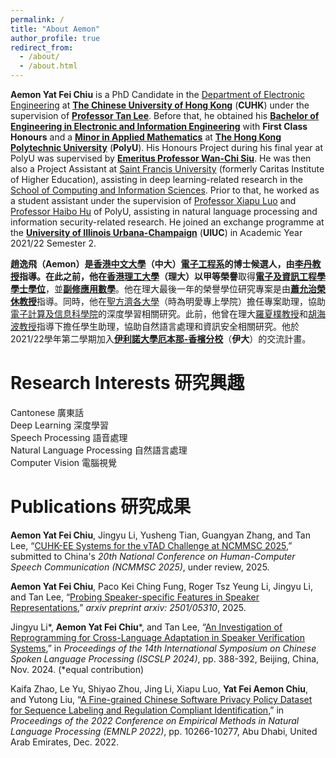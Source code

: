 ```yaml
---
permalink: /
title: "About Aemon"
author_profile: true
redirect_from: 
  - /about/
  - /about.html
---
```


**Aemon Yat Fei Chiu** is a PhD Candidate in the [Department of Electronic Engineering](https://www.ee.cuhk.edu.hk/en-gb/) at [**The Chinese University of Hong Kong**](https://www.cuhk.edu.hk/english/index.html) (**CUHK**) under the supervision of [**Professor Tan Lee**](https://www.ee.cuhk.edu.hk/en-gb/people/academic-staff/professors/prof-tan-lee). Before that, he obtained his [**Bachelor of Engineering in Electronic and Information Engineering**](https://www.polyu.edu.hk/eee/) with **First Class Honours** and a [**Minor in Applied Mathematics**](https://www.polyu.edu.hk/ama/) at [**The Hong Kong Polytechnic University**](https://www.polyu.edu.hk/) (**PolyU**). His Honours Project during his final year at PolyU was supervised by [**Emeritus Professor Wan-Chi Siu**](https://www.polyu.edu.hk/eee/people/academic-staff-and-teaching-staff/emeritus_prof-siu-wc/). He was then also a Project Assistant at [Saint Francis University](https://www.sfu.edu.hk/en/home/index.html) (formerly Caritas Institute of Higher Education), assisting in deep learning-related research in the [School of Computing and Information Sciences](https://cis.sfu.edu.hk/). Prior to that, he worked as a student assistant under the supervision of [Professor Xiapu Luo](https://www.polyu.edu.hk/comp/people/academic-staff/prof-luo-xiapu-daniel/) and [Professor Haibo Hu](https://www.polyu.edu.hk/eee/people/academic-staff-and-teaching-staff/prof-hu-haibo/) of PolyU, assisting in natural language processing and information security-related research. He joined an exchange programme at the [**University of Illinois Urbana-Champaign**](https://illinois.edu/) (**UIUC**) in Academic Year 2021/22 Semester 2.

**趙逸飛（Aemon）**是[**香港中文大學**](https://www.cuhk.edu.hk/chinese/index.html)（**中大**）[電子工程系](https://www.ee.cuhk.edu.hk/zh-tw/)的博士候選人，由[**李丹教授**](https://www.ee.cuhk.edu.hk/zh-tw/people/academic-staff/professors/prof-tan-lee)指導。在此之前，他在[**香港理工大學**](https://www.polyu.edu.hk/tc/)（**理大**）以**甲等榮譽**取得[**電子及資訊工程學學士學位**](https://www.polyu.edu.hk/eee/)，並[**副修應用數學**](https://www.polyu.edu.hk/ama/)。他在理大最後一年的榮譽學位研究專案是由[**蕭允治榮休教授**](https://www.polyu.edu.hk/eee/people/academic-staff-and-teaching-staff/emeritus_prof-siu-wc/)指導。同時，他在[聖方濟各大學](https://www.sfu.edu.hk/tc/home/index.html)（時為明愛專上學院）擔任專案助理，協助[電子計算及信息科學院](https://cis.sfu.edu.hk/index-fanti.html)的深度學習相關研究。此前，他曾在理大[羅夏樸教授](https://www.polyu.edu.hk/comp/people/academic-staff/prof-luo-xiapu-daniel/)和[胡海波教授](https://www.polyu.edu.hk/eee/people/academic-staff-and-teaching-staff/prof-hu-haibo/)指導下擔任學生助理，協助自然語言處理和資訊安全相關研究。他於2021/22學年第二學期加入[**伊利諾大學厄本那-香檳分校**](https://illinois.edu/)（**伊大**）的交流計畫。

Research Interests 研究興趣
======
Cantonese 廣東話<br>
Deep Learning 深度學習<br>
Speech Processing 語音處理<br>
Natural Language Processing 自然語言處理<br>
Computer Vision 電腦視覺

Publications 研究成果
======
**Aemon Yat Fei Chiu**, Jingyu Li, Yusheng Tian, Guangyan Zhang, and Tan Lee, “[CUHK-EE Systems for the vTAD Challenge at NCMMSC 2025](https://arxiv.org/abs/2507.23266),” submitted to China's *20th National Conference on Human-Computer Speech Communication (NCMMSC 2025)*, under review, 2025.

**Aemon Yat Fei Chiu**, Paco Kei Ching Fung, Roger Tsz Yeung Li, Jingyu Li, and Tan Lee, “[Probing Speaker-specific Features in Speaker Representations](https://arxiv.org/abs/2501.05310),” *arxiv preprint arxiv: 2501/05310*, 2025.

Jingyu Li\*, **Aemon Yat Fei Chiu**\*, and Tan Lee, “[An Investigation of Reprogramming for Cross-Language Adaptation in Speaker Verification Systems](https://ieeexplore.ieee.org/document/10800573/),” in *Proceedings of the 14th International Symposium on Chinese Spoken Language Processing (ISCSLP 2024)*, pp. 388-392, Beijing, China, Nov. 2024. (*equal contribution)

Kaifa Zhao, Le Yu, Shiyao Zhou, Jing Li, Xiapu Luo, **Yat Fei Aemon Chiu**, and Yutong Liu, “[A Fine-grained Chinese Software Privacy Policy Dataset for Sequence Labeling and Regulation Compliant Identification](https://aclanthology.org/2022.emnlp-main.700/),” in *Proceedings of the 2022 Conference on Empirical Methods in Natural Language Processing (EMNLP 2022)*, pp. 10266-10277, Abu Dhabi, United Arab Emirates, Dec. 2022.

